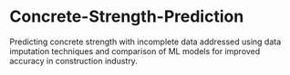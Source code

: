 # Concrete-Strength-Prediction
 Predicting concrete strength with incomplete data addressed using data imputation techniques and comparison of ML models for improved accuracy in construction industry.
